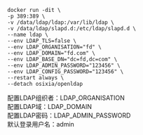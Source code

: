     docker run -dit \
    -p 389:389 \
    -v /data/ldap/ldap:/var/lib/ldap \
    -v /data/ldap/slapd.d:/etc/ldap/slapd.d \
    --name ldap \
    --env LDAP_TLS=false \
    --env LDAP_ORGANISATION="fd" \
    --env LDAP_DOMAIN="fd.com" \
    --env LDAP_BASE_DN="dc=fd,dc=com" \
    --env LDAP_ADMIN_PASSWORD="123456" \
    --env LDAP_CONFIG_PASSWORD="123456" \
    --restart always \
    --detach osixia/openldap


配置LDAP组织者：LDAP_ORGANISATION  
配置LDAP域：LDAP_DOMAIN  
配置LDAP密码：LDAP_ADMIN_PASSWORD  
默认登录用户名：admin  